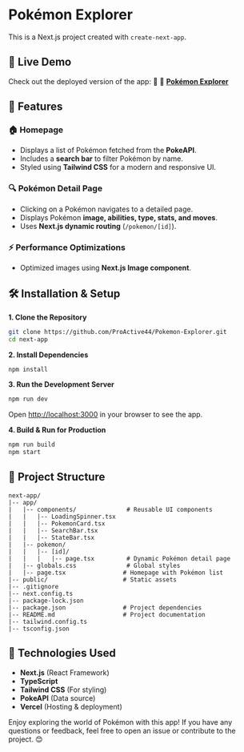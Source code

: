 # Pokémon Explorer
This is a Next.js project created with `create-next-app`.

## 🚀 Live Demo
Check out the deployed version of the app: 🔗 🔗 **[Pokémon Explorer](https://pokemon-sooty-alpha.vercel.app/)**  

## 📌 Features

### 🏠 Homepage
* Displays a list of Pokémon fetched from the **PokeAPI**.
* Includes a **search bar** to filter Pokémon by name.
* Styled using **Tailwind CSS** for a modern and responsive UI.

### 🔍 Pokémon Detail Page
* Clicking on a Pokémon navigates to a detailed page.
* Displays Pokémon **image, abilities, type, stats, and moves**.
* Uses **Next.js dynamic routing** (`/pokemon/[id]`).

### ⚡ Performance Optimizations
* Optimized images using **Next.js Image component**.

## 🛠️ Installation & Setup

**1. Clone the Repository**
```bash
git clone https://github.com/ProActive44/Pokemon-Explorer.git
cd next-app
```

**2. Install Dependencies**
```bash
npm install
```

**3. Run the Development Server**
```bash
npm run dev
```

Open [http://localhost:3000](http://localhost:3000) in your browser to see the app.

**4. Build & Run for Production**
```bash
npm run build
npm start
```

## 📁 Project Structure

```
next-app/
|-- app/
|   |-- components/              # Reusable UI components
|   |   |-- LoadingSpinner.tsx
|   |   |-- PokemonCard.tsx
|   |   |-- SearchBar.tsx
|   |   |-- StateBar.tsx
|   |-- pokemon/
|   |   |-- [id]/
|   |   |   |-- page.tsx         # Dynamic Pokémon detail page
|   |-- globals.css              # Global styles
|   |-- page.tsx                # Homepage with Pokémon list
|-- public/                     # Static assets
|-- .gitignore
|-- next.config.ts
|-- package-lock.json
|-- package.json                # Project dependencies
|-- README.md                   # Project documentation
|-- tailwind.config.ts
|-- tsconfig.json
```

## 🎯 Technologies Used
* **Next.js** (React Framework)
* **TypeScript** 
* **Tailwind CSS** (For styling)
* **PokeAPI** (Data source)
* **Vercel** (Hosting & deployment)


Enjoy exploring the world of Pokémon with this app! If you have any questions or feedback, feel free to open an issue or contribute to the project. 😊